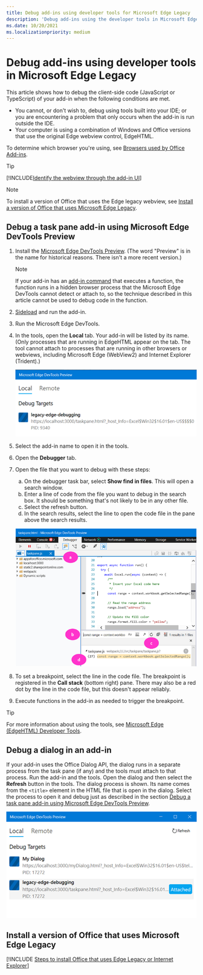 ```yaml
---
title: Debug add-ins using developer tools for Microsoft Edge Legacy
description: 'Debug add-ins using the developer tools in Microsoft Edge Legacy'
ms.date: 10/20/2021
ms.localizationpriority: medium
---
```


# Debug add-ins using developer tools in Microsoft Edge Legacy

This article shows how to debug the client-side code (JavaScript or TypeScript) of your add-in when the following conditions are met.

- You cannot, or don't wish to, debug using tools built into your IDE; or you are encountering a problem that only occurs when the add-in is run outside the IDE.
- Your computer is using a combination of Windows and Office versions that use the original Edge webview control, EdgeHTML.

To determine which browser you're using, see [Browsers used by Office Add-ins](../concepts/browsers-used-by-office-web-add-ins.md). 

> [!TIP]
> [!INCLUDE[Identify the webview through the add-in UI](../includes/identify-webview-in-ui.md)]

> [!NOTE]
> To install a version of Office that uses the Edge legacy webview, see [Install a version of Office that uses Microsoft Edge Legacy](#install-a-version-of-office-that-uses-microsoft-edge-legacy).

## Debug a task pane add-in using Microsoft Edge DevTools Preview

1. Install the [Microsoft Edge DevTools Preview](https://www.microsoft.com/p/microsoft-edge-devtools-preview/9mzbfrmz0mnj?activetab=pivot%3Aoverviewtab). (The word "Preview" is in the name for historical reasons. There isn't a more recent version.)

   > [!NOTE]
   > If your add-in has an [add-in command](../design/add-in-commands.md) that executes a function, the function runs in a hidden browser process that the Microsoft Edge DevTools cannot detect or attach to, so the technique described in this article cannot be used to debug code in the function.

1. [Sideload](create-a-network-shared-folder-catalog-for-task-pane-and-content-add-ins.md) and run the add-in.
1. Run the Microsoft Edge DevTools.
1. In the tools, open the **Local** tab. Your add-in will be listed by its name. (Only processes that are running in EdgeHTML appear on the tab. The tool cannot attach to processes that are running in other browsers or webviews, including Microsoft Edge (WebView2) and Internet Explorer (Trident).)

   ![Screenshot of Edge DevTools showing a process named legacy-edge-debugging.](../images/edge-devtools-with-add-in-process.png)

5. Select the add-in name to open it in the tools.
6. Open the **Debugger** tab.
7. Open the file that you want to debug with these steps:

   <ol type="a">
      <li>On the debugger task bar, select <b>Show find in files</b>. This will open a search window.</li>
      <li>Enter a line of code from the file you want to debug in the search box. It should be something that's not likely to be in any other file.</li>
      <li>Select the refresh button.</li>
      <li>In the search results, select the line to open the code file in the pane above the search results.</li>
   </ol>

   ![Screenshot of Edge DevTools debugging tab with 4 parts labelled A through D.](../images/open-file-in-edge-devtools.png)

8. To set a breakpoint, select the line in the code file. The breakpoint is registered in the **Call stack** (bottom right) pane. There may also be a red dot by the line in the code file, but this doesn't appear reliably.
9. Execute functions in the add-in as needed to trigger the breakpoint.

> [!TIP]
> For more information about using the tools, see [Microsoft Edge (EdgeHTML) Developer Tools](/archive/microsoft-edge/legacy/developer/devtools-guide/).

## Debug a dialog in an add-in

If your add-in uses the Office Dialog API, the dialog runs in a separate process from the task pane (if any) and the tools must attach to that process. Run the add-in and the tools. Open the dialog and then select the **Refresh** button in the tools. The dialog process is shown. Its name comes from the `<title>` element in the HTML file that is open in the dialog. Select the process to open it and debug just as described in the section [Debug a task pane add-in using Microsoft Edge DevTools Preview](#debug-a-task-pane-add-in-using-microsoft-edge-devtools-preview).

   ![Screenshot of Edge DevTools showing a process named My Dialog](../images/edge-devtools-with-add-in-and-dialog-processes.png)

## Install a version of Office that uses Microsoft Edge Legacy

[!INCLUDE [Steps to install Office that uses Edge Legacy or Internet Explorer](../includes/install-office-that-uses-legacy-edge-or-ie.md)]